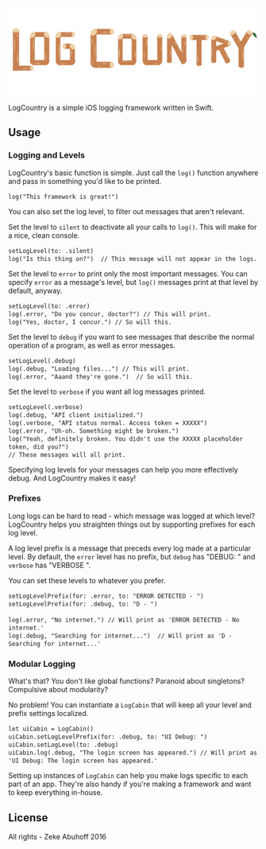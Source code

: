 ![logo](LogCountryLogo-01.png)

LogCountry is a simple iOS logging framework written in Swift.

## Usage

### Logging and Levels
LogCountry's basic function is simple. Just call the `log()` function anywhere and pass in something you'd like to be printed.
```
log("This framework is great!")
```
You can also set the log level, to filter out messages that aren't relevant.

Set the level to `silent` to deactivate all your calls to `log()`. This will make for a nice, clean console.
```
setLogLevel(to: .silent)
log("Is this thing on?")  // This message will not appear in the logs.
```
Set the level to `error` to print only the most important messages. You can specify `error` as a message's level, but `log()` messages print at that level by default, anyway.
```
setLogLevel(to: .error)
log(.error, "Do you concur, doctor?") // This will print.
log("Yes, doctor, I concur.") // So will this.
```
Set the level to `debug` if you want to see messages that describe the normal operation of a program, as well as error messages.
```
setLogLevel(.debug)
log(.debug, "Loading files...") // This will print.
log(.error, "Aaand they're gone.")  // So will this.
```
Set the level to `verbose` if you want all log messages printed.
```
setLogLevel(.verbose)
log(.debug, "API client initialized.")
log(.verbose, "API status normal. Access token = XXXXX")
log(.error, "Uh-oh. Something might be broken.")
log("Yeah, definitely broken. You didn't use the XXXXX placeholder token, did you?")
// These messages will all print.
```
Specifying log levels for your messages can help you more effectively debug. And LogCountry makes it easy!

### Prefixes

Long logs can be hard to read - which message was logged at which level? LogCountry helps you straighten things out by supporting prefixes for each log level.

A log level prefix is a message that preceds every log made at a particular level. By default, the `error` level has no prefix, but `debug` has "DEBUG: " and `verbose` has "VERBOSE ".

You can set these levels to whatever you prefer.
```
setLogLevelPrefix(for: .error, to: "ERROR DETECTED - ")
setLogLevelPrefix(for: .debug, to: "D - ")

log(.error, "No internet.") // Will print as 'ERROR DETECTED - No internet.'
log(.debug, "Searching for internet...")  // Will print as 'D - Searching for internet...'
```

### Modular Logging

What's that? You don't like global functions? Paranoid about singletons? Compulsive about modularity?

No problem! You can instantiate a `LogCabin` that will keep all your level and prefix settings localized.
```
let uiCabin = LogCabin()
uiCabin.setLogLevelPrefix(for: .debug, to: "UI Debug: ")
uiCabin.setLogLevel(to: .debug)
uiCabin.log(.debug, "The login screen has appeared.") // Will print as 'UI Debug: The login screen has appeared.'
```
Setting up instances of `LogCabin` can help you make logs specific to each part of an app. They're also handy if you're making a framework and want to keep everything in-house.

## License
All rights - Zeke Abuhoff 2016
